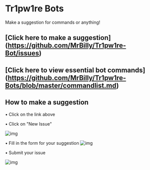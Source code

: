 # Tr1pw1re Bots

Make a suggestion for commands or anything!

## [Click here to make a suggestion] (https://github.com/MrBilly/Tr1pw1re-Bot/issues)
## [Click here to view essential bot commands] (https://github.com/MrBilly/Tr1pw1re-Bots/blob/master/commandlist.md)

## How to make a suggestion
• Click on the link above

• Click on "New Issue"

![img](https://www.dropbox.com/s/6fwtxw80ec7u23e/scrnshot-1.png?dl=1)

• Fill in the form for your suggestion
![img](https://www.dropbox.com/s/521zf8crkqcssxg/scrnshot-2.png?dl=1)

• Submit your issue

![img](https://www.dropbox.com/s/h3vupw161sje6jr/scrnshot-3.png?dl=1)
